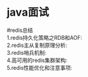 # java面试
#redis总结</br>
1.redis持久化策略之RDB和AOF:</br>
2.redis主从复制原理分析:</br>
3.redis哨兵机制:</br>
4.高可用的redis集群架构:</br>
5.redis性能优化和注意事项:</br>
